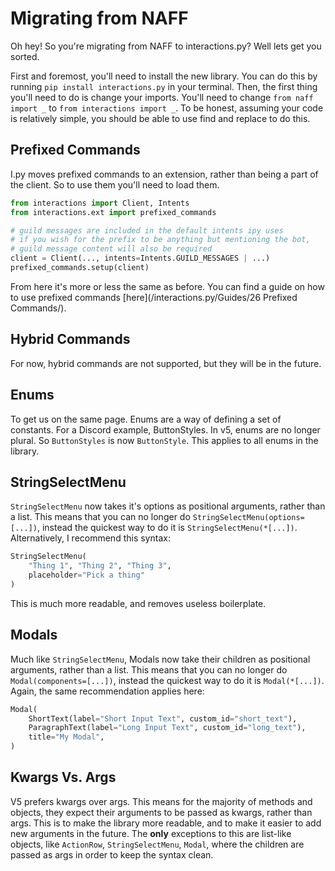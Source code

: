 # Migrating from NAFF

Oh hey! So you're migrating from NAFF to interactions.py? Well lets get you sorted.

First and foremost, you'll need to install the new library. You can do this by running `pip install interactions.py` in your terminal.
Then, the first thing you'll need to do is change your imports. You'll need to change `from naff import _` to `from interactions import _`. To be honest, assuming your code is relatively simple, you should be able to use find and replace to do this.

## Prefixed Commands
I.py moves prefixed commands to an extension, rather than being a part of the client. So to use them you'll need to load them.
```python
from interactions import Client, Intents
from interactions.ext import prefixed_commands

# guild messages are included in the default intents ipy uses
# if you wish for the prefix to be anything but mentioning the bot,
# guild message content will also be required
client = Client(..., intents=Intents.GUILD_MESSAGES | ...)
prefixed_commands.setup(client)
```
From here it's more or less the same as before. You can find a guide on how to use prefixed commands [here](/interactions.py/Guides/26 Prefixed Commands/).

## Hybrid Commands
For now, hybrid commands are not supported, but they will be in the future.

## Enums
To get us on the same page. Enums are a way of defining a set of constants. For a Discord example, ButtonStyles.
In v5, enums are no longer plural. So `ButtonStyles` is now `ButtonStyle`. This applies to all enums in the library.

## StringSelectMenu
`StringSelectMenu` now takes it's options as positional arguments, rather than a list. This means that you can no longer do `StringSelectMenu(options=[...])`, instead the quickest way to do it is `StringSelectMenu(*[...])`.
Alternatively, I recommend this syntax:
```python
StringSelectMenu(
    "Thing 1", "Thing 2", "Thing 3",
    placeholder="Pick a thing"
)
```
This is much more readable, and removes useless boilerplate.

## Modals
Much like `StringSelectMenu`, Modals now take their children as positional arguments, rather than a list. This means that you can no longer do `Modal(components=[...])`, instead the quickest way to do it is `Modal(*[...])`.
Again, the same recommendation applies here:
```python
Modal(
    ShortText(label="Short Input Text", custom_id="short_text"),
    ParagraphText(label="Long Input Text", custom_id="long_text"),
    title="My Modal",
)
```

## Kwargs Vs. Args
V5 prefers kwargs over args. This means for the majority of methods and objects, they expect their arguments to be passed as kwargs, rather than args. This is to make the library more readable, and to make it easier to add new arguments in the future.
The **only** exceptions to this are list-like objects, like `ActionRow`, `StringSelectMenu`, `Modal`, where the children are passed as args in order to keep the syntax clean.
